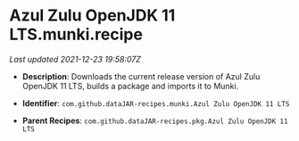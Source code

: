 # Azul Zulu OpenJDK 11 LTS.munki.recipe

_Last updated 2021-12-23 19:58:07Z_

- **Description**: Downloads the current release version of Azul Zulu OpenJDK 11 LTS, builds a package and imports it to Munki.

- **Identifier**: `com.github.dataJAR-recipes.munki.Azul Zulu OpenJDK 11 LTS`

- **Parent Recipes**: `com.github.dataJAR-recipes.pkg.Azul Zulu OpenJDK 11 LTS`